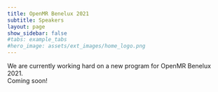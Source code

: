 ```yaml
---
title: OpenMR Benelux 2021
subtitle: Speakers
layout: page
show_sidebar: false
#tabs: example_tabs
#hero_image: assets/ext_images/home_logo.png
---
```


We are currently working hard on a new program for OpenMR Benelux 2021. <br>Coming soon!

